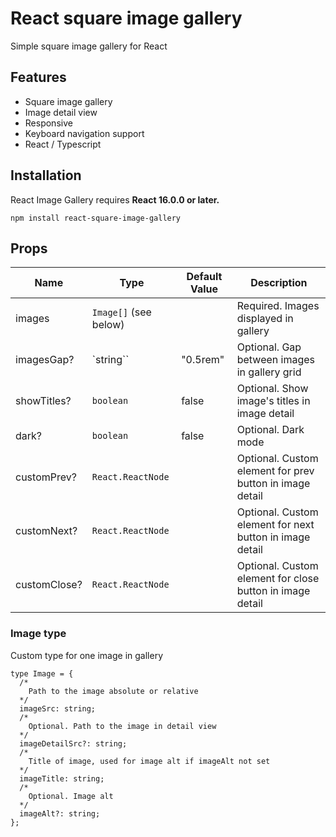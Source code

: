 # React square image gallery

Simple square image gallery for React

## Features

- Square image gallery
- Image detail view
- Responsive
- Keyboard navigation support
- React / Typescript

## Installation

React Image Gallery requires **React 16.0.0 or later.**

```
npm install react-square-image-gallery
```

## Props

| Name         | Type                  | Default Value | Description                                               |
| ------------ | --------------------- | ------------- | --------------------------------------------------------- |
| images       | `Image[]` (see below) |               | Required. Images displayed in gallery                     |
| imagesGap?   | `string``             | "0.5rem"      | Optional. Gap between images in gallery grid              |
| showTitles?  | `boolean`             | false         | Optional. Show image's titles in image detail             |
| dark?        | `boolean`             | false         | Optional. Dark mode                                       |
| customPrev?  | `React.ReactNode`     |               | Optional. Custom element for prev button in image detail  |
| customNext?  | `React.ReactNode`     |               | Optional. Custom element for next button in image detail  |
| customClose? | `React.ReactNode`     |               | Optional. Custom element for close button in image detail |

### Image type

Custom type for one image in gallery

```tsx
type Image = {
  /*
    Path to the image absolute or relative
  */
  imageSrc: string;
  /*
    Optional. Path to the image in detail view
  */
  imageDetailSrc?: string;
  /*
    Title of image, used for image alt if imageAlt not set
  */
  imageTitle: string;
  /*
    Optional. Image alt
  */
  imageAlt?: string;
};
```
